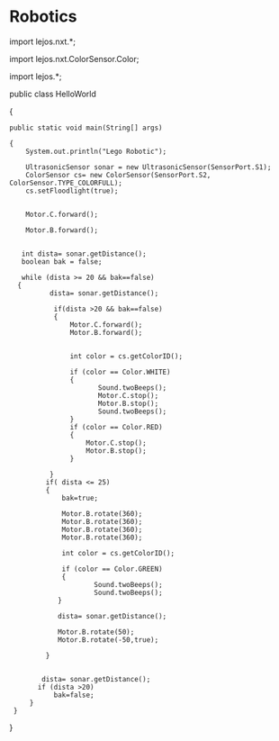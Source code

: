 # Robotics

import lejos.nxt.*;

import lejos.nxt.ColorSensor.Color;

import lejos.*;

public class HelloWorld

{

    public static void main(String[] args)
    
    {
        System.out.println("Lego Robotic");

        UltrasonicSensor sonar = new UltrasonicSensor(SensorPort.S1);
        ColorSensor cs= new ColorSensor(SensorPort.S2, ColorSensor.TYPE_COLORFULL); 
        cs.setFloodlight(true);


        Motor.C.forward();
       
        Motor.B.forward();
       

       int dista= sonar.getDistance();
       boolean bak = false;

       while (dista >= 20 && bak==false)
      {
              dista= sonar.getDistance();

               if(dista >20 && bak==false)
               {
            	   Motor.C.forward();
            	   Motor.B.forward();
            	  
                   
                   int color = cs.getColorID();

                   if (color == Color.WHITE)
                   {      
                          Sound.twoBeeps();
                          Motor.C.stop();
                          Motor.B.stop();
                          Sound.twoBeeps();
                   }
                   if (color == Color.RED)
                   {
                	   Motor.C.stop();
                	   Motor.B.stop();
                   }
                   
              }
             if( dista <= 25)
             {
                 bak=true;
                
                 Motor.B.rotate(360);
                 Motor.B.rotate(360);
                 Motor.B.rotate(360);
                 Motor.B.rotate(360);
                 
                 int color = cs.getColorID();

                 if (color == Color.GREEN)
                 {      
                         Sound.twoBeeps();
                         Sound.twoBeeps();
                }

                dista= sonar.getDistance();

                Motor.B.rotate(50);
                Motor.B.rotate(-50,true);
                
             }
        

            dista= sonar.getDistance();
           if (dista >20)
               bak=false;
         }
     }

}

